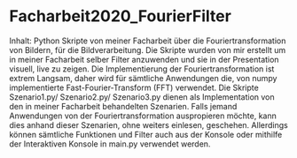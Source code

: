 # Facharbeit2020_FourierFilter
Inhalt:
Python Skripte von meiner Facharbeit über die Fouriertransformation von Bildern, für die Bildverarbeitung.
Die Skripte wurden von mir erstellt um in meiner Facharbeit selber Filter anzuwenden und sie in der Presentation visuell, live zu zeigen.
Die Implementierung der Fouriertransformation ist extrem Langsam, daher wird für sämtliche Anwendungen die, von numpy implementierte Fast-Fourier-Transform (FFT) verwendet.
Die Skripte Szenario1.py/ Szenario2.py/ Szenario3.py dienen als Implementation von den in meiner Facharbeit behandelten Szenarien. Falls jemand Anwendungen von der Fouriertransformation auspropieren möchte, kann dies anhand dieser Szenarien, ohne weiters einlesen, geschehen. Allerdings können sämtliche Funktionen und Filter auch aus der Konsole oder mithilfe der Interaktiven Konsole in main.py verwendet werden.
